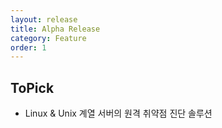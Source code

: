 ```yaml
---
layout: release
title: Alpha Release
category: Feature
order: 1
---
```


## ToPick
 - Linux & Unix 계열 서버의 원격 취약점 진단 솔루션


  
  